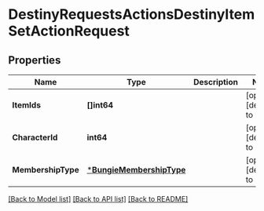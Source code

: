 # DestinyRequestsActionsDestinyItemSetActionRequest

## Properties
Name | Type | Description | Notes
------------ | ------------- | ------------- | -------------
**ItemIds** | **[]int64** |  | [optional] [default to null]
**CharacterId** | **int64** |  | [optional] [default to null]
**MembershipType** | [***BungieMembershipType**](BungieMembershipType.md) |  | [optional] [default to null]

[[Back to Model list]](../README.md#documentation-for-models) [[Back to API list]](../README.md#documentation-for-api-endpoints) [[Back to README]](../README.md)


